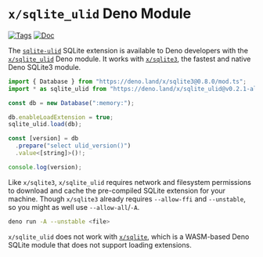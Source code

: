<!--- Generated with the deno_generate_package.sh script, don't edit by hand! -->

# `x/sqlite_ulid` Deno Module

[![Tags](https://img.shields.io/github/release/asg017/sqlite-ulid)](https://github.com/asg017/sqlite-ulid/releases)
[![Doc](https://doc.deno.land/badge.svg)](https://doc.deno.land/https/deno.land/x/sqlite-ulid@0.2.1-alpha.9/mod.ts)

The [`sqlite-ulid`](https://github.com/asg017/sqlite-ulid) SQLite extension is available to Deno developers with the [`x/sqlite_ulid`](https://deno.land/x/sqlite_ulid) Deno module. It works with [`x/sqlite3`](https://deno.land/x/sqlite3), the fastest and native Deno SQLite3 module.

```js
import { Database } from "https://deno.land/x/sqlite3@0.8.0/mod.ts";
import * as sqlite_ulid from "https://deno.land/x/sqlite_ulid@v0.2.1-alpha.9/mod.ts";

const db = new Database(":memory:");

db.enableLoadExtension = true;
sqlite_ulid.load(db);

const [version] = db
  .prepare("select ulid_version()")
  .value<[string]>()!;

console.log(version);

```

Like `x/sqlite3`, `x/sqlite_ulid` requires network and filesystem permissions to download and cache the pre-compiled SQLite extension for your machine. Though `x/sqlite3` already requires `--allow-ffi` and `--unstable`, so you might as well use `--allow-all`/`-A`.

```bash
deno run -A --unstable <file>
```

`x/sqlite_ulid` does not work with [`x/sqlite`](https://deno.land/x/sqlite@v3.7.0), which is a WASM-based Deno SQLite module that does not support loading extensions.
